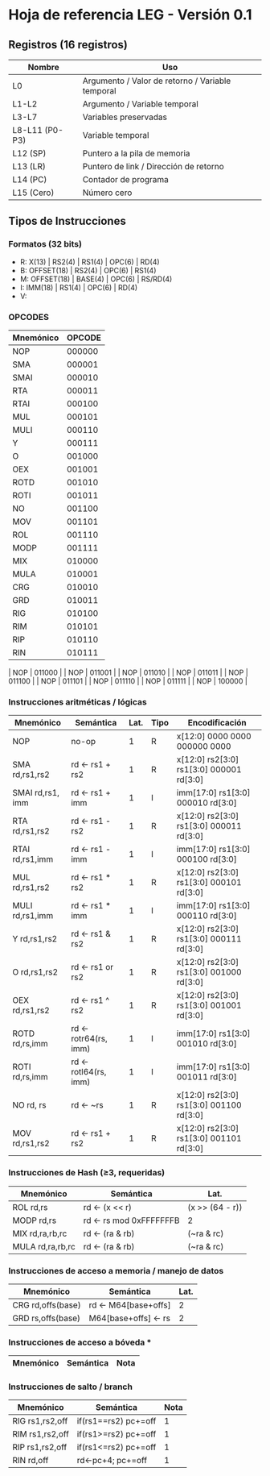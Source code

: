 # Hoja de referencia LEG - Versión 0.1

## Registros (16 registros) 

| Nombre   | Uso                                              |
|----------|--------------------------------------------------|
| L0       | Argumento / Valor de retorno / Variable temporal |
| L1-L2    | Argumento / Variable temporal                    |
| L3-L7    | Variables preservadas                            |
| L8-L11 (P0-P3) | Variable temporal                          |
| L12 (SP) | Puntero a la pila de memoria                     |
| L13 (LR) | Puntero de link / Dirección de retorno           |
| L14 (PC) | Contador de programa                             |
| L15 (Cero) | Número cero     |



## Tipos de Instrucciones

### Formatos (32 bits) 

- R: X(13) | RS2(4) | RS1(4) | OPC(6) | RD(4)
- B: OFFSET(18) | RS2(4) | OPC(6) | RS1(4)
- M: OFFSET(18) | BASE(4) | OPC(6) | RS/RD(4)
- I: IMM(18) | RS1(4) | OPC(6) | RD(4)
- V: 

### OPCODES

| Mnemónico | OPCODE |
|---|---|
| NOP | 000000 |
| SMA | 000001 |
| SMAI | 000010 |
| RTA | 000011 |
| RTAI | 000100 |
| MUL | 000101 |
| MULI | 000110 |
| Y | 000111 |
| O | 001000 |
| OEX | 001001 |
| ROTD | 001010 |
| ROTI | 001011 |
| NO | 001100 |
| MOV | 001101 |
| ROL | 001110 |
| MODP | 001111 |
| MIX | 010000 |
| MULA | 010001 |
| CRG | 010010 |
| GRD | 010011 |
| RIG | 010100 |
| RIM | 010101 |
| RIP | 010110 |
| RIN | 010111 |

| NOP | 011000 |
| NOP | 011001 |
| NOP | 011010 |
| NOP | 011011 |
| NOP | 011100 |
| NOP | 011101 |
| NOP | 011110 |
| NOP | 011111 |
| NOP | 100000 |

### Instrucciones aritméticas / lógicas  

| Mnemónico | Semántica | Lat. | Tipo | Encodificación |
|---|---|---|---|---|
| NOP | no-op | 1 | R | x[12:0] 0000 0000 000000 0000 |
| SMA rd,rs1,rs2 | rd ← rs1 + rs2 | 1 | R | x[12:0] rs2[3:0] rs1[3:0] 000001 rd[3:0] |
| SMAI rd,rs1, imm | rd ← rs1 + imm | 1 | I | imm[17:0] rs1[3:0] 000010 rd[3:0] |
| RTA rd,rs1,rs2 | rd ← rs1 - rs2 | 1 | R | x[12:0] rs2[3:0] rs1[3:0] 000011 rd[3:0] |
| RTAI rd,rs1,imm | rd ← rs1 - imm | 1 | I | imm[17:0] rs1[3:0] 000100 rd[3:0] |
| MUL rd,rs1,rs2 | rd ← rs1 * rs2 | 1 | R | x[12:0] rs2[3:0] rs1[3:0] 000101 rd[3:0] |
| MULI rd,rs1,imm | rd ← rs1 * imm | 1 | I | imm[17:0] rs1[3:0] 000110 rd[3:0] |
| Y rd,rs1,rs2 | rd ← rs1 & rs2  | 1 | R | x[12:0] rs2[3:0] rs1[3:0] 000111 rd[3:0] |
| O rd,rs1,rs2 | rd ← rs1 or rs2 | 1 | R | x[12:0] rs2[3:0] rs1[3:0] 001000 rd[3:0] |
| OEX rd,rs1,rs2 | rd ← rs1 ^ rs2 | 1 | R | x[12:0] rs2[3:0] rs1[3:0] 001001 rd[3:0] |
| ROTD rd,rs,imm | rd ← rotr64(rs, imm) | 1 | I | imm[17:0] rs1[3:0] 001010 rd[3:0] |
| ROTI rd,rs,imm | rd ← rotl64(rs, imm) | 1 | I | imm[17:0] rs1[3:0] 001011 rd[3:0] |
| NO rd, rs| rd ← ~rs | 1 | R | x[12:0] rs2[3:0] rs1[3:0] 001100 rd[3:0] |
| MOV rd,rs1,rs2 | rd ← rs1 + rs2 | 1 | R | x[12:0] rs2[3:0] rs1[3:0] 001101 rd[3:0] |

### Instrucciones de Hash (≥3, requeridas)

| Mnemónico | Semántica | Lat. | 
|---|---|---|
| ROL rd,rs | rd ← (x << r) | (x >> (64 - r)) | 2 |
| MODP rd,rs | rd ← rs mod 0xFFFFFFFB | 2 |
| MIX rd,ra,rb,rc | rd ← (ra & rb) | (~ra & rc) | 1 |
| MULA rd,ra,rb,rc | rd ← (ra & rb) | (~ra & rc) | 1 | 

### Instrucciones de acceso a memoria / manejo de datos

| Mnemónico | Semántica | Lat. |
|---|---|---|
| CRG rd,offs(base) | rd ← M64[base+offs] | 2 |
| GRD rs,offs(base) | M64[base+offs] ← rs | 2 |

### Instrucciones de acceso a bóveda *

| Mnemónico | Semántica | Nota |
|---|---|---|


### Instrucciones de salto / branch

| Mnemónico | Semántica | Nota |
|---|---|---|
| RIG rs1,rs2,off | if(rs1==rs2) pc+=off | 1 |
| RIM rs1,rs2,off | if(rs1>=rs2) pc+=off | 1 |
| RIP rs1,rs2,off | if(rs1<=rs2) pc+=off | 1 |
| RIN rd,off | rd←pc+4; pc+=off | 1 |









